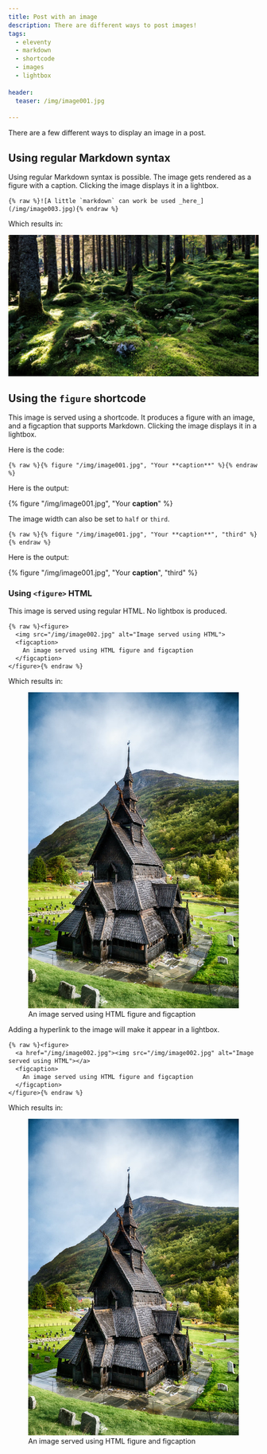 ```yaml
---
title: Post with an image
description: There are different ways to post images!
tags:
  - eleventy
  - markdown
  - shortcode
  - images
  - lightbox

header:
  teaser: /img/image001.jpg

---
```


There are a few different ways to display an image in a post.



## Using regular Markdown syntax

Using regular Markdown syntax is possible. The image gets rendered as a figure with a caption. Clicking the image displays it in a lightbox.

```
{% raw %}![A little `markdown` can work be used _here_](/img/image003.jpg){% endraw %}
```

Which results in:

![A little `markdown` can work be used _here_](/img/image003.jpg)


## Using the `figure` shortcode

This image is served using a shortcode. It produces a figure with an image, and a figcaption that supports Markdown.  Clicking the image displays it in a lightbox.

Here is the code:

```
{% raw %}{% figure "/img/image001.jpg", "Your **caption**" %}{% endraw %}
```

Here is the output:

{% figure "/img/image001.jpg", "Your **caption**" %}


The image width can also be set to `half` or `third`.


```
{% raw %}{% figure "/img/image001.jpg", "Your **caption**", "third" %}{% endraw %}
```

Here is the output:

{% figure "/img/image001.jpg", "Your **caption**", "third" %}




### Using `<figure>` HTML

This image is served using regular HTML. No lightbox is produced.

```
{% raw %}<figure>
  <img src="/img/image002.jpg" alt="Image served using HTML">
  <figcaption>
    An image served using HTML figure and figcaption
  </figcaption>
</figure>{% endraw %}
```

Which results in:


<figure>
  <img src="/img/image002.jpg" alt="Image served using HTML">
  <figcaption>
    An image served using HTML figure and figcaption
  </figcaption>
</figure>


Adding a hyperlink to the image will make it appear in a lightbox.


```
{% raw %}<figure>
  <a href="/img/image002.jpg"><img src="/img/image002.jpg" alt="Image served using HTML"></a>
  <figcaption>
    An image served using HTML figure and figcaption
  </figcaption>
</figure>{% endraw %}
```

Which results in:

<figure>
  <a href="/img/image002.jpg"><img src="/img/image002.jpg" alt="Image served using HTML"></a>
  <figcaption>
    An image served using HTML figure and figcaption
  </figcaption>
</figure>
